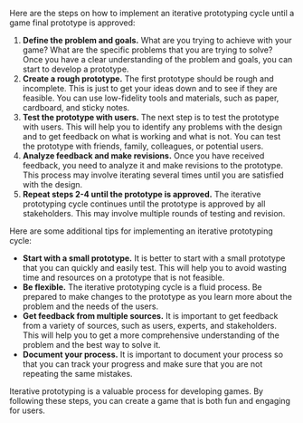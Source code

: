 Here are the steps on how to implement an iterative prototyping cycle until a game final prototype is approved:

1. **Define the problem and goals.** What are you trying to achieve with your game? What are the specific problems that you are trying to solve? Once you have a clear understanding of the problem and goals, you can start to develop a prototype.
2. **Create a rough prototype.** The first prototype should be rough and incomplete. This is just to get your ideas down and to see if they are feasible. You can use low-fidelity tools and materials, such as paper, cardboard, and sticky notes.
3. **Test the prototype with users.** The next step is to test the prototype with users. This will help you to identify any problems with the design and to get feedback on what is working and what is not. You can test the prototype with friends, family, colleagues, or potential users.
4. **Analyze feedback and make revisions.** Once you have received feedback, you need to analyze it and make revisions to the prototype. This process may involve iterating several times until you are satisfied with the design.
5. **Repeat steps 2-4 until the prototype is approved.** The iterative prototyping cycle continues until the prototype is approved by all stakeholders. This may involve multiple rounds of testing and revision.

Here are some additional tips for implementing an iterative prototyping cycle:

- **Start with a small prototype.** It is better to start with a small prototype that you can quickly and easily test. This will help you to avoid wasting time and resources on a prototype that is not feasible.
- **Be flexible.** The iterative prototyping cycle is a fluid process. Be prepared to make changes to the prototype as you learn more about the problem and the needs of the users.
- **Get feedback from multiple sources.** It is important to get feedback from a variety of sources, such as users, experts, and stakeholders. This will help you to get a more comprehensive understanding of the problem and the best way to solve it.
- **Document your process.** It is important to document your process so that you can track your progress and make sure that you are not repeating the same mistakes.

Iterative prototyping is a valuable process for developing games. By following these steps, you can create a game that is both fun and engaging for users.